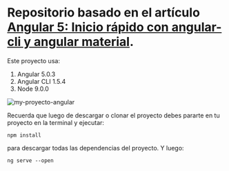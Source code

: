 # Repositorio basado en el artículo [Angular 5: Inicio rápido con angular-cli y angular material](https://medium.com/williambastidasblog/angular-5-inicio-r%C3%A1pido-con-angular-cli-y-angular-material-e52e4ab0df3a).

Este proyecto usa:

1. Angular 5.0.3
1. Angular CLI 1.5.4
1. Node 9.0.0


![my-proyecto-angular](https://cdn-images-1.medium.com/max/640/1*Ljx92kLPhyj0rB_B5g7_wQ.png)


Recuerda que luego de descargar o clonar el proyecto debes pararte en tu proyecto en la terminal y ejecutar:

```
npm install
````
para descargar todas las dependencias del proyecto. Y luego:

```
ng serve --open
```
